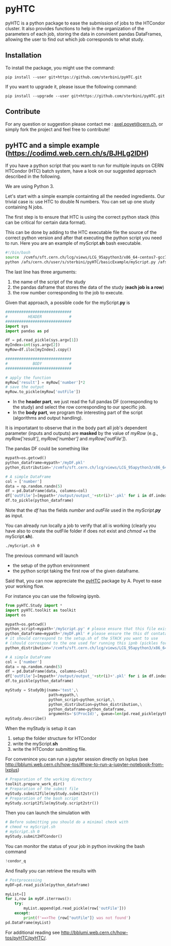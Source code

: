 # pyHTC

pyHTC is a python package to ease the submission of jobs to the HTCondor cluster. It also provides functions to help in the organization of the parameters of each job, storing the data in convinient pandas DataFrames, allowing the user to find out which job corresponds to what study. 

## Installation

To install the package, you might use the command: 
```
pip install --user git+https://github.com/sterbini/pyHTC.git
```

If you want to upgrade it, please issue the following command: 
```
pip install --upgrade --user git+https://github.com/sterbini/pyHTC.git
```


## Contribute 

For any question or suggestion please contact me : axel.poyet@cern.ch, or simply fork the project and feel free to contribute! 

## pyHTC and a simple example (https://codimd.web.cern.ch/s/BJHLg2lDH)

If you have a python script that you want to run for multiple inputs on CERN HTCondor (HTC) batch system, have a look on our suggested approach described in the following. 

We are using Python 3.


Let's start with a simple example containting all the  needed ingredients.
Our trivial case is: use HTC to double N numbers.
You can set up one study containing N jobs.

The first step is to ensure that HTC is using the correct python stack (this can be critical for certain data format).

This can be done by adding to the HTC executable file the source of the correct python version and after that executing the python script you need to run. Here you are an example of myScript.**sh** bash executable.
``` bash 
#!/bin/bash
source  /cvmfs/sft.cern.ch/lcg/views/LCG_95apython3/x86_64-centos7-gcc7-opt/setup.sh
python /afs/cern.ch/user/s/sterbini/pyHTC/basicExample/myScript.py /afs/cern.ch/user/s/sterbini/pyHTC/basicExample/myDF.pkl $1
```

The last line has three arguments: 
1. the name of the script of the study
2. the pandas daframe that stores the data of the study (**each job is a row**)
3. the row number corresponding to the job to execute.

Given that approach, a possible code for the myScript.**py** is

``` python 
#############################
#         HEADER            #
#############################
import sys
import pandas as pd

df = pd.read_pickle(sys.argv[1])
myIndex=int(sys.argv[2])
myRow=df.iloc[myIndex].copy()

#############################
#           BODY            #
#############################

# apply the function 
myRow['result'] = myRow['number']*2
# save the output
myRow.to_pickle(myRow['outFile'])
```

- In the **header part**, we just read the full pandas DF (corresponding to the study) and select the row corresponding to our specific job.
- In the **body part**, we program the interesting part of the script (algorithms and output handling).

It is importatant to observe that in the body part all job's dependent parameter (inputs and outputs) are **masked** by the value of *myRow* (e.g., *myRow['result']*, *myRow['number']* and *myRow['outFile']*).

The pandas DF could be something like
``` python
mypath=os.getcwd()
python_dataframe=mypath+'/myDF.pkl' 
python_distribution='/cvmfs/sft.cern.ch/lcg/views/LCG_95apython3/x86_64-centos7-gcc7-opt/setup.sh'

# A simple DataFrame
col = ['number']
data = np.random.randn(5)
df = pd.DataFrame(data, columns=col)
df['outFile']=[mypath+'/output/output_'+str(i)+'.pkl' for i in df.index]
df.to_pickle(python_dataframe)
```

Note that the *df* has the fields *number* and *outFile* used in the *myScript.**py*** as input.

You can already run locally a job to verify that all is working (clearly you have also to create the outFile folder if does not exist and *chmod +x* the myScript.**sh**).


``` bash
./myScript.sh 0
```

The previous command will launch 
- the setup of the python environment
- the python script taking the first row of the given dataframe.

Said that, you can now appreciate the [pyHTC](https://github.com/apoyet/pyHTC) package by A. Poyet to ease your working flow.

For instance you can use the following ipynb.

``` python
from pyHTC.Study import *
import pyHTC.toolkit as toolkit
import os

mypath=os.getcwd()
python_script=mypath+'/myScript.py' # please ensure that this file exists
python_dataframe=mypath+'/myDF.pkl' # please ensure the this df contatains the variables in myScript.py 
# it should correspond to the setup.sh of the STACK you want to use 
# (should correspond to the one used for running this ipnb (pickles format is STACK dependent))
python_distribution='/cvmfs/sft.cern.ch/lcg/views/LCG_95apython3/x86_64-centos7-gcc7-opt/setup.sh'

# A simple DataFrame
col = ['number']
data = np.random.randn(5)
df = pd.DataFrame(data, columns=col)
df['outFile']=[mypath+'/output/output_'+str(i)+'.pkl' for i in df.index]
df.to_pickle(python_dataframe)

myStudy = StudyObj(name='test',\
                   path=mypath,\
                   python_script=python_script,\
                   python_distribution=python_distribution,\
                   python_dataframe=python_dataframe,
                   arguments='$(ProcId)', queue=len(pd.read_pickle(python_dataframe)))
myStudy.describe()
```

When the myStudy is setup it can
1. setup the folder structure for HTCondor
2. write the myScript.**sh**
3. write the HTCondor submitting file.

For convenince you can run a jupyter session directly on lxplus (see http://bblumi.web.cern.ch/how-tos/#how-to-run-a-jupyter-notebook-from-lxplus) 

```python
# Preparation of the working directory
toolkit.prepare_work_dir()
# Preparation of the submit file
myStudy.submit2file(myStudy.submit2str())
# Preparation of the bash script
myStudy.script2file(myStudy.script2str())
```

Then you can launch the simulation with

```python
# Before submitting you should do a minimal check with
# chmod +x myScript.sh
# myScript.sh 0
myStudy.submit2HTCondor()
```

You can monitor the status of your job in python invoking the bash command
```python
!condor_q
```

And finally you can retrieve the results with 
``` python
# Postprocessing
myDF=pd.read_pickle(python_dataframe)

myList=[]
for i,row in myDF.iterrows():
    try: 
        myList.append(pd.read_pickle(row['outFile']))
    except:
        print(f'==>The {row["outFile"]} was not found')
pd.DataFrame(myList) 
```

For additional reading see http://bblumi.web.cern.ch/how-tos/pyHTC/pyHTC/.
